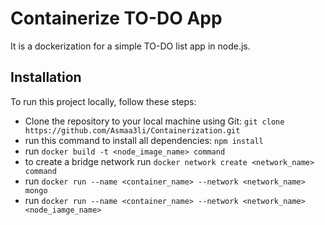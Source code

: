 # Containerize TO-DO App 
It is a dockerization for a simple TO-DO list app in node.js. 

## Installation
To run this project locally, follow these steps:
* Clone the repository to your local machine using Git: ```git clone https://github.com/Asmaa3li/Containerization.git```
* run this command to install all dependencies: ```npm install```
* run ```docker build -t <node_image_name> command```
* to create a bridge network run ```docker network create <network_name> command```
* run ```docker run --name <container_name> --network <network_name> mongo ```
* run ```docker run --name <container_name> --network <network_name> <node_iamge_name> ```


    


